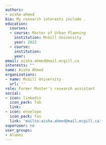 ```yaml
---
authors: 
- aisha-ahmed
bio: My research interests include . 
education:
  courses:
  - course: Master of Urban Planning
    institution: McGill University
    year: 2022
  - course: 
    institution: 
    year: 
email: aisha.ahmed@mail.mcgill.ca
interests: ""
name: Aisha Ahmed
organizations:
- name: McGill University
  url: ''
role: Former Master's research assistant
social:
- icon: linkedin
  icon_pack: fab
  link:     
- icon: envelope
  icon_pack: fas
  link: 'mailto:aisha.ahmed@mail.mcgill.ca'
superuser: no
user_groups: 
- Alumni
---
```

  